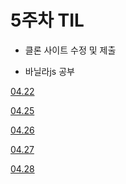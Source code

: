 # 5주차 TIL

- 클론 사이트 수정 및 제출

- 바닐라js 공부

[04.22](https://github.com/ijs1103/TIL/blob/main/fastcampus/20220422.md)

[04.25](https://github.com/ijs1103/TIL/blob/main/fastcampus/20220425.md)

[04.26](https://github.com/ijs1103/TIL/blob/main/fastcampus/20220426.md)

[04.27](https://github.com/ijs1103/TIL/blob/main/fastcampus/20220427.md)

[04.28](https://github.com/ijs1103/TIL/blob/main/fastcampus/20220428.md)

